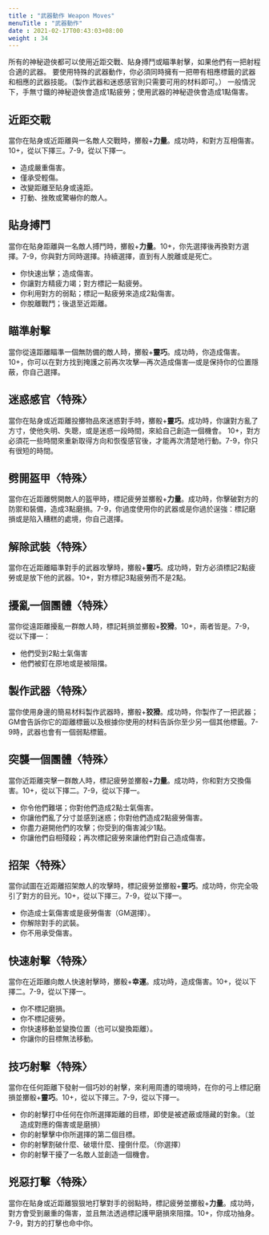 ```yaml
---
title : "武器動作 Weapon Moves"
menuTitle : "武器動作"
date : 2021-02-17T00:43:03+08:00
weight : 34
---
```


所有的神秘遊俠都可以使用近距交戰、貼身搏鬥或瞄準射擊，如果他們有一把射程合適的武器。
要使用特殊的武器動作，你必須同時擁有一把帶有相應標籤的武器和相應的武器技能。（製作武器和迷惑感官則只需要可用的材料即可。）
一般情況下，手無寸鐵的神秘遊俠會造成1點疲勞；使用武器的神秘遊俠會造成1點傷害。

## 近距交戰

當你在貼身或近距離與一名敵人交戰時，擲骰+**力量**。成功時，和對方互相傷害。10+，從以下擇三。7-9，從以下擇一。
- 造成嚴重傷害。
- 僅承受輕傷。
- 改變距離至貼身或遠距。
- 打動、挫敗或驚嚇你的敵人。

## 貼身搏鬥

當你在貼身距離與一名敵人搏鬥時，擲骰+**力量**。10+，你先選擇後再換對方選擇。7-9，你與對方同時選擇。持續選擇，直到有人脫離或是死亡。
- 你快速出擊；造成傷害。
- 你讓對方精疲力竭；對方標記一點疲勞。
- 你利用對方的弱點；標記一點疲勞來造成2點傷害。
- 你脫離戰鬥；後退至近距離。

## 瞄準射擊

當你從遠距離瞄準一個無防備的敵人時，擲骰+**靈巧**。成功時，你造成傷害。10+，你可以在對方找到掩護之前再次攻擊—再次造成傷害—或是保持你的位置隱蔽，你自己選擇。

## 迷惑感官〈特殊〉

當你在貼身或近距離投擲物品來迷惑對手時，擲骰+**靈巧**。成功時，你讓對方亂了方寸，使他失明、失聰，或是迷惑一段時間，來給自己創造一個機會。
10+，對方必須花一些時間來重新取得方向和恢復感官後，才能再次清楚地行動。7-9，你只有很短的時間。

## 劈開盔甲〈特殊〉

當你在近距離劈開敵人的盔甲時，標記疲勞並擲骰+**力量**。成功時，你擊破對方的防禦和裝備，造成3點磨損。7-9，你過度使用你的武器或是你過於逞強：標記磨損或是陷入糟糕的處境，你自己選擇。

## 解除武裝〈特殊〉

當你在近距離瞄準對手的武器攻擊時，擲骰+**靈巧**。成功時，對方必須標記2點疲勞或是放下他的武器。10+，對方標記3點疲勞而不是2點。

## 擾亂一個團體〈特殊〉

當你從遠距離擾亂一群敵人時，標記耗損並擲骰+**狡猾**。10+，兩者皆是。7-9，從以下擇一：
- 他們受到2點士氣傷害
- 他們被釘在原地或是被阻擋。

## 製作武器〈特殊〉

當你使用身邊的簡易材料製作武器時，擲骰+**狡猾**。成功時，你製作了一把武器；GM會告訴你它的距離標籤以及根據你使用的材料告訴你至少另一個其他標籤。7-9時，武器也會有一個弱點標籤。

## 突襲一個團體〈特殊〉

當你近距離突擊一群敵人時，標記疲勞並擲骰+**力量**。成功時，你和對方交換傷害。10+，從以下擇二。7-9，從以下擇一。
- 你令他們難堪；你對他們造成2點士氣傷害。
- 你讓他們亂了分寸並感到迷惑；你對他們造成2點疲勞傷害。
- 你盡力避開他們的攻擊；你受到的傷害減少1點。
- 你讓他們自相殘殺；再次標記疲勞來讓他們對自己造成傷害。

## 招架〈特殊〉

當你試圖在近距離招架敵人的攻擊時，標記疲勞並擲骰+**靈巧**。成功時，你完全吸引了對方的目光。10+，從以下擇三。7-9，從以下擇一。
- 你造成士氣傷害或是疲勞傷害（GM選擇）。
- 你解除對手的武裝。
- 你不用承受傷害。

## 快速射擊〈特殊〉

當你在近距離向敵人快速射擊時，擲骰+**幸運**。成功時，造成傷害。10+，從以下擇二。7-9，從以下擇一。
- 你不標記磨損。
- 你不標記疲勞。
- 你快速移動並變換位置（也可以變換距離）。
- 你讓你的目標無法移動。

## 技巧射擊〈特殊〉

當你在任何距離下發射一個巧妙的射擊，來利用周遭的環境時，在你的弓上標記磨損並擲骰+**靈巧**。10+，從以下擇三。7-9，從以下擇一。
- 你的射擊打中任何在你所選擇距離的目標，即使是被遮蔽或隱藏的對象。（並造成對應的傷害或是磨損）
- 你的射擊擊中你所選擇的第二個目標。
- 你的射擊割破什麼、破壞什麼、撞倒什麼。（你選擇）
- 你的射擊干擾了一名敵人並創造一個機會。

## 兇惡打擊〈特殊〉

當你在貼身或近距離狠狠地打擊對手的弱點時，標記疲勞並擲骰+**力量**。成功時，對方會受到嚴重的傷害，並且無法透過標記護甲磨損來阻擋。10+，你成功抽身。7-9，對方的打擊也命中你。
